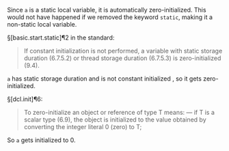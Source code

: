 Since `a` is a static local variable, it is automatically zero-initialized. This would not have happened if we removed the keyword `static`, making it a non-static local variable.

§[basic.start.static]¶2 in the standard:

> If constant initialization is not performed, a variable with static storage duration (6.7.5.2) or thread storage duration (6.7.5.3) is zero-initialized (9.4).

`a` has static storage duration and is not constant initialized , so it gets zero-initialized.

§[dcl.init]¶6:

> To zero-initialize an object or reference of type T means:
> — if T is a scalar type (6.9), the object is initialized to the value obtained by converting the integer literal 0 (zero) to T;

So `a` gets initialized to 0.

